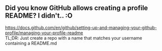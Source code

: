 ## Did you know GitHub allows creating a profile README? I didn't.. :O

https://docs.github.com/en/github/setting-up-and-managing-your-github-profile/managing-your-profile-readme  
TL;DR: Just create a repo with a name that matches your username containing a README.md
